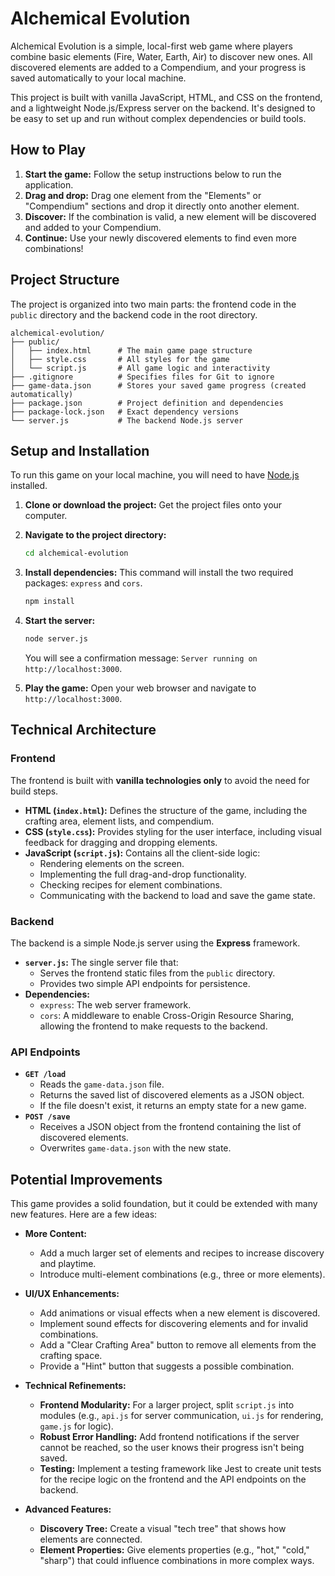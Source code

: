 # Alchemical Evolution

Alchemical Evolution is a simple, local-first web game where players combine basic elements (Fire, Water, Earth, Air) to discover new ones. All discovered elements are added to a Compendium, and your progress is saved automatically to your local machine.

This project is built with vanilla JavaScript, HTML, and CSS on the frontend, and a lightweight Node.js/Express server on the backend. It's designed to be easy to set up and run without complex dependencies or build tools.

## How to Play

1.  **Start the game:** Follow the setup instructions below to run the application.
2.  **Drag and drop:** Drag one element from the "Elements" or "Compendium" sections and drop it directly onto another element.
3.  **Discover:** If the combination is valid, a new element will be discovered and added to your Compendium.
4.  **Continue:** Use your newly discovered elements to find even more combinations!

## Project Structure

The project is organized into two main parts: the frontend code in the `public` directory and the backend code in the root directory.

```
alchemical-evolution/
├── public/
│   ├── index.html      # The main game page structure
│   ├── style.css       # All styles for the game
│   └── script.js       # All game logic and interactivity
├── .gitignore          # Specifies files for Git to ignore
├── game-data.json      # Stores your saved game progress (created automatically)
├── package.json        # Project definition and dependencies
├── package-lock.json   # Exact dependency versions
└── server.js           # The backend Node.js server
```

## Setup and Installation

To run this game on your local machine, you will need to have [Node.js](https://nodejs.org/) installed.

1.  **Clone or download the project:** Get the project files onto your computer.

2.  **Navigate to the project directory:**
    ```bash
    cd alchemical-evolution
    ```

3.  **Install dependencies:**
    This command will install the two required packages: `express` and `cors`.
    ```bash
    npm install
    ```

4.  **Start the server:**
    ```bash
    node server.js
    ```
    You will see a confirmation message: `Server running on http://localhost:3000`.

5.  **Play the game:**
    Open your web browser and navigate to `http://localhost:3000`.

## Technical Architecture

### Frontend

The frontend is built with **vanilla technologies only** to avoid the need for build steps.
-   **HTML (`index.html`):** Defines the structure of the game, including the crafting area, element lists, and compendium.
-   **CSS (`style.css`):** Provides styling for the user interface, including visual feedback for dragging and dropping elements.
-   **JavaScript (`script.js`):** Contains all the client-side logic:
    -   Rendering elements on the screen.
    -   Implementing the full drag-and-drop functionality.
    -   Checking recipes for element combinations.
    -   Communicating with the backend to load and save the game state.

### Backend

The backend is a simple Node.js server using the **Express** framework.
-   **`server.js`:** The single server file that:
    -   Serves the frontend static files from the `public` directory.
    -   Provides two simple API endpoints for persistence.
-   **Dependencies:**
    -   `express`: The web server framework.
    -   `cors`: A middleware to enable Cross-Origin Resource Sharing, allowing the frontend to make requests to the backend.

### API Endpoints

-   **`GET /load`**
    -   Reads the `game-data.json` file.
    -   Returns the saved list of discovered elements as a JSON object.
    -   If the file doesn't exist, it returns an empty state for a new game.
-   **`POST /save`**
    -   Receives a JSON object from the frontend containing the list of discovered elements.
    -   Overwrites `game-data.json` with the new state.

## Potential Improvements

This game provides a solid foundation, but it could be extended with many new features. Here are a few ideas:

-   **More Content:**
    -   Add a much larger set of elements and recipes to increase discovery and playtime.
    -   Introduce multi-element combinations (e.g., three or more elements).

-   **UI/UX Enhancements:**
    -   Add animations or visual effects when a new element is discovered.
    -   Implement sound effects for discovering elements and for invalid combinations.
    -   Add a "Clear Crafting Area" button to remove all elements from the crafting space.
    -   Provide a "Hint" button that suggests a possible combination.

-   **Technical Refinements:**
    -   **Frontend Modularity:** For a larger project, split `script.js` into modules (e.g., `api.js` for server communication, `ui.js` for rendering, `game.js` for logic).
    -   **Robust Error Handling:** Add frontend notifications if the server cannot be reached, so the user knows their progress isn't being saved.
    -   **Testing:** Implement a testing framework like Jest to create unit tests for the recipe logic on the frontend and the API endpoints on the backend.

-   **Advanced Features:**
    -   **Discovery Tree:** Create a visual "tech tree" that shows how elements are connected.
    -   **Element Properties:** Give elements properties (e.g., "hot," "cold," "sharp") that could influence combinations in more complex ways.
